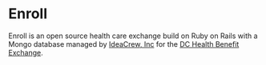 # Enroll
Enroll is an open source health care exchange build on Ruby on Rails with a Mongo database managed by [IdeaCrew, Inc](http://ideacrew.com) for the [DC Health Benefit Exchange](http://hbx.dc.gov/).
